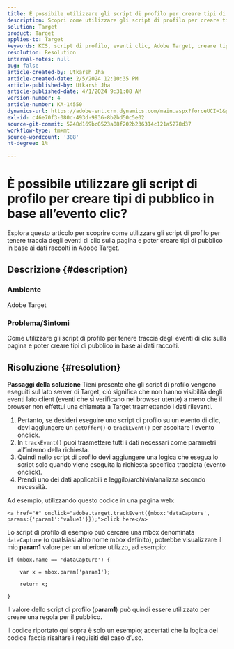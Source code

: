 ```yaml
---
title: È possibile utilizzare gli script di profilo per creare tipi di pubblico in base all’evento clic?
description: Scopri come utilizzare gli script di profilo per creare tipi di pubblico in base ai dati raccolti in Adobe Target.
solution: Target
product: Target
applies-to: Target
keywords: KCS, script di profilo, eventi clic, Adobe Target, creare tipi di pubblico, onclick
resolution: Resolution
internal-notes: null
bug: false
article-created-by: Utkarsh Jha
article-created-date: 2/5/2024 12:10:35 PM
article-published-by: Utkarsh Jha
article-published-date: 4/1/2024 9:31:08 AM
version-number: 4
article-number: KA-14550
dynamics-url: https://adobe-ent.crm.dynamics.com/main.aspx?forceUCI=1&pagetype=entityrecord&etn=knowledgearticle&id=a16c748c-1fc4-ee11-9079-6045bd0065f9
exl-id: c46e70f3-080d-493d-9936-8b2bd50c5e02
source-git-commit: 5248d169bc0523a08f202b236314c121a5278d37
workflow-type: tm+mt
source-wordcount: '308'
ht-degree: 1%

---
```


# È possibile utilizzare gli script di profilo per creare tipi di pubblico in base all’evento clic?


Esplora questo articolo per scoprire come utilizzare gli script di profilo per tenere traccia degli eventi di clic sulla pagina e poter creare tipi di pubblico in base ai dati raccolti in Adobe Target.

## Descrizione {#description}


### Ambiente

Adobe Target

### Problema/Sintomi

Come utilizzare gli script di profilo per tenere traccia degli eventi di clic sulla pagina e poter creare tipi di pubblico in base ai dati raccolti.


## Risoluzione {#resolution}


<b>Passaggi della soluzione</b>
Tieni presente che gli script di profilo vengono eseguiti sul lato server di Target, ciò significa che non hanno visibilità degli eventi lato client (eventi che si verificano nel browser utente) a meno che il browser non effettui una chiamata a Target trasmettendo i dati rilevanti.

1. Pertanto, se desideri eseguire uno script di profilo su un evento di clic, devi aggiungere un `getOffer()` o `trackEvent()` per ascoltare l&#39;evento onclick.
2. In `trackEvent()` puoi trasmettere tutti i dati necessari come parametri all’interno della richiesta.
3. Quindi nello script di profilo devi aggiungere una logica che esegua lo script solo quando viene eseguita la richiesta specifica tracciata (evento onclick).
4. Prendi uno dei dati applicabili e leggilo/archivia/analizza secondo necessità.


Ad esempio, utilizzando questo codice in una pagina web:

`<a href="#" onclick="adobe.target.trackEvent({mbox:'dataCapture', params:{'param1':'value1'}});">click here</a>`

Lo script di profilo di esempio può cercare una mbox denominata `dataCapture` (o qualsiasi altro nome mbox definito), potrebbe visualizzare il mio <b>param1</b> valore per un ulteriore utilizzo, ad esempio:


```
if (mbox.name == 'dataCapture') {
```


`    var x = mbox.param('param1'); `

`    return x; `

`}`

Il valore dello script di profilo (<b>param1</b>) può quindi essere utilizzato per creare una regola per il pubblico.

Il codice riportato qui sopra è solo un esempio; accertati che la logica del codice faccia risaltare i requisiti del caso d’uso.

